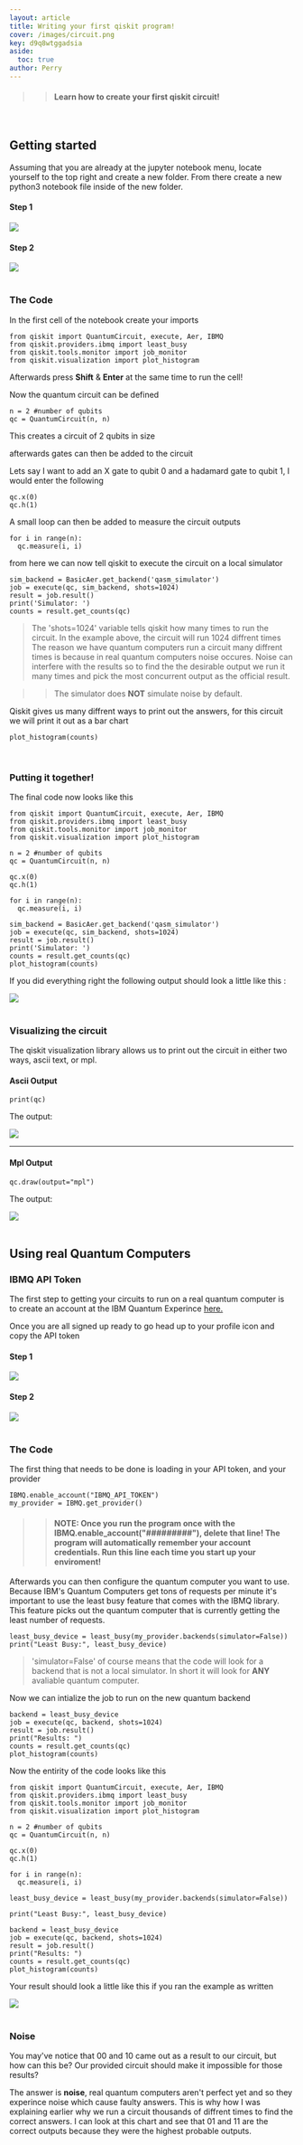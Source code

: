 ```yaml
---
layout: article
title: Writing your first qiskit program! 
cover: /images/circuit.png
key: d9q8wtggadsia
aside:
  toc: true
author: Perry
---
```


>> #### Learn how to create your first qiskit circuit!

<br>

<!--more-->

<!--<script>

  let xmlHttp = new XMLHttpRequest();
  xmlHttp.open('GET', 'https://hitcounter.pythonanywhere.com/count', false);
  xmlHttp.send(null);
  count = xmlHttp.responseText;

</script>

<center>
<div class="card">
  <div class="card__content">
    <p class="warning">
    Views: <Strong>
    <script type="text/javascript">
            document.write(count)
    </script>
    </Strong>
    </p>
  </div>
</div>
</center> -->

## Getting started 

Assuming that you are already at the jupyter notebook menu, locate yourself to the top right and create a new folder.
From there create a new python3 notebook file inside of the new folder.

#### Step 1
<div class="card">
  <div class="card__image">
    <img class="image" src="/images/menu.png"/>
  </div>
</div>

#### Step 2
<div class="card">
  <div class="card__image">
    <img class="image" src="/images/menu2.png"/>
  </div>
</div>

<br>

### The Code

In the first cell of the notebook create your imports 

    from qiskit import QuantumCircuit, execute, Aer, IBMQ
    from qiskit.providers.ibmq import least_busy
    from qiskit.tools.monitor import job_monitor
    from qiskit.visualization import plot_histogram

Afterwards press <strong>Shift</strong> & <strong>Enter</strong> at the same time to run the cell!

Now the quantum circuit can be defined

    n = 2 #number of qubits
    qc = QuantumCircuit(n, n)

This creates a circuit of 2 qubits in size

afterwards gates can then be added to the circuit

Lets say I want to add an X gate to qubit 0 and a hadamard gate to qubit 1, I would enter the following 

    qc.x(0)
    qc.h(1)

A small loop can then be added to measure the circuit outputs 
 
    for i in range(n):
      qc.measure(i, i)

from here we can now tell qiskit to execute the circuit on a local simulator

    sim_backend = BasicAer.get_backend('qasm_simulator')
    job = execute(qc, sim_backend, shots=1024)
    result = job.result()
    print('Simulator: ')
    counts = result.get_counts(qc) 

> The 'shots=1024' variable tells qiskit how many times to run the circuit. In the example above, the circuit will run 1024 diffrent times
> The reason we have quantum computers run a circuit many diffrent times is because in real quantum computers noise occures. Noise can interfere with the results so to find the the desirable output we run it many times and pick the most concurrent output as the official result.

>> The simulator does **NOT** simulate noise by default.

Qiskit gives us many diffrent ways to print out the answers, for this circuit we will print it out as a bar chart 

    plot_histogram(counts)

<br>

### Putting it together!

The final code now looks like this 

    from qiskit import QuantumCircuit, execute, Aer, IBMQ
    from qiskit.providers.ibmq import least_busy
    from qiskit.tools.monitor import job_monitor
    from qiskit.visualization import plot_histogram

    n = 2 #number of qubits
    qc = QuantumCircuit(n, n)

    qc.x(0)
    qc.h(1)

    for i in range(n):
      qc.measure(i, i)

    sim_backend = BasicAer.get_backend('qasm_simulator')
    job = execute(qc, sim_backend, shots=1024)
    result = job.result()
    print('Simulator: ')
    counts = result.get_counts(qc) 
    plot_histogram(counts)

If you did everything right the following output should look a little like this :

<div class="card">
  <div class="card__image">
    <img class="image" src="/images/chart.png"/>
  </div>
</div>

<br>

### Visualizing the circuit

The qiskit visualization library allows us to print out the circuit in either two ways, ascii text, or mpl.

#### Ascii Output

    print(qc)

The output:

<div class="card">
  <div class="card__image">
    <img class="image" src="/images/circuit2.png"/>
  </div>
</div>

---

#### Mpl Output

    qc.draw(output="mpl")

The output:

<div class="card">
  <div class="card__image">
    <img class="image" src="/images/circuit3.png"/>
  </div>
</div>
<br>

## Using real Quantum Computers

### IBMQ API Token

The first step to getting your circuits to run on a real quantum computer is to create an account at the IBM Quantum Experince [here.](https://quantum-computing.ibm.com/)

Once you are all signed up ready to go head up to your profile icon and copy the API token 

#### Step 1

<div class="card">
  <div class="card__image">
    <img class="image" src="/images/ibmq.png"/>
  </div>
</div>

#### Step 2

<div class="card">
  <div class="card__image">
    <img class="image" src="/images/ibmq2.png"/>
  </div>
</div>

<br>

### The Code

The first thing that needs to be done is loading in your API token, and your provider

    IBMQ.enable_account("IBMQ_API_TOKEN")
    my_provider = IBMQ.get_provider()

>> #### NOTE: Once you run the program once with the IBMQ.enable_account("#########"), delete that line! The program will automatically remember your account credentials. Run this line each time you start up your enviroment!

<!--   save_account(IBMQ_API_TOKEN)

>> #### Then after running that once, delete it, and add this line in 

    load_account()

>> This will load in your **SAVED** Account credentials
--> 

Afterwards you can then configure the quantum computer you want to use. Because IBM's Quantum Computers get tons of requests per minute it's important to use the least busy feature that comes with the IBMQ library. This feature picks out the quantum computer that is currently getting the least number of requests.

    least_busy_device = least_busy(my_provider.backends(simulator=False))
    print("Least Busy:", least_busy_device)

> 'simulator=False' of course means that the code will look for a backend that is not a local simulator. In short it will look for **ANY** avaliable quantum computer.

Now we can intialize the job to run on the new quantum backend

    backend = least_busy_device
    job = execute(qc, backend, shots=1024)
    result = job.result()
    print("Results: ")
    counts = result.get_counts(qc)
    plot_histogram(counts)

Now the entirity of the code looks like this 

    from qiskit import QuantumCircuit, execute, Aer, IBMQ
    from qiskit.providers.ibmq import least_busy
    from qiskit.tools.monitor import job_monitor
    from qiskit.visualization import plot_histogram

    n = 2 #number of qubits
    qc = QuantumCircuit(n, n)

    qc.x(0)
    qc.h(1)

    for i in range(n):
      qc.measure(i, i)

    least_busy_device = least_busy(my_provider.backends(simulator=False))

    print("Least Busy:", least_busy_device)

    backend = least_busy_device
    job = execute(qc, backend, shots=1024)
    result = job.result()
    print("Results: ")
    counts = result.get_counts(qc) 
    plot_histogram(counts)

Your result should look a little like this if you ran the example as written 

<div class="card">
  <div class="card__image">
    <img class="image" src="/images/noise.png"/>
  </div>
</div>

<br>

### Noise

You may've notice that 00 and 10 came out as a result to our circuit, but how can this be? Our provided circuit should make it impossible for those results?

The answer is **noise**, real quantum computers aren't perfect yet and so they experince noise which cause faulty answers. This is why how I was explaining earlier why we run a circuit thousands of diffrent times to find the correct answers. I can look at this chart and see that 01 and 11 are the correct outputs because they were the highest probable outputs. 


<!-- backend = least_busy_device
job = execute(qc, backend, shots=1024)
result = job.result()
print('Simulator: ')
counts = result.get_counts(qc) 
plot_histogram(counts) -->

<!--example.pynb file-->